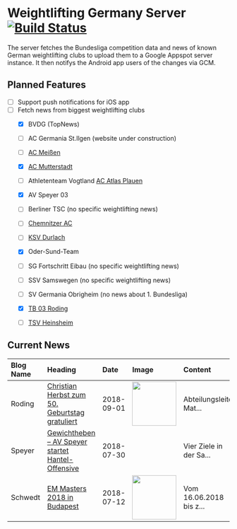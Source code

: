 # Weightlifting Germany Server [![Build Status](https://travis-ci.org/WGierke/weightlifting_germany_server.svg?branch=master)](https://travis-ci.org/WGierke/weightlifting_germany_server)

The server fetches the Bundesliga competition data and news of known German weightlifting clubs to upload them to a Google Appspot server instance.
It then notifys the Android app users of the changes via GCM.

## Planned Features
- [ ] Support push notifications for iOS app  
- [ ] Fetch news from biggest weightlifting clubs
    - [X] BVDG (TopNews)
    - [ ] AC Germania St.Ilgen (website under construction)
    - [ ] [AC Meißen](http://www.ac-meissen.de/index.php?start=1)
    - [X] [AC Mutterstadt](http://www.ac-mutterstadt.de/index.php?start=1)
    - [ ] Athletenteam Vogtland [AC Atlas Plauen](https://acatlas.wordpress.com/)
    - [X] AV Speyer 03
    - [ ] Berliner TSC (no specific weightlifting news)
    - [ ] [Chemnitzer AC](http://chemnitzer-athletenclub.de/aktuelles/news/page/1/)
    - [ ] [KSV Durlach](http://ksvdurlach.de/news?page_n54=1)
    - [X] Oder-Sund-Team
    - [ ] SG Fortschritt Eibau (no specific weightlifting news)
    - [ ] SSV Samswegen (no specific weightlifting news)
    - [ ] SV Germania Obrigheim (no news about 1. Bundesliga)
    - [X] [TB 03 Roding](http://www.tb03-gewichtheben.de/page/1/)
    - [ ] [TSV Heinsheim](http://gewichtheben.tsv-heinsheim.de/index.php?start=1)


## Current News

| Blog Name   | Heading                                                                                                                                   | Date       | Image                                                                                                                 | Content                 |
|:------------|:------------------------------------------------------------------------------------------------------------------------------------------|:-----------|:----------------------------------------------------------------------------------------------------------------------|:------------------------|
| Roding      | [Christian Herbst zum 50. Geburtstag gratuliert](https://www.tb03-gewichtheben.de/2018/09/christian-herbst-zum-50-geburtstag-gratuliert/) | 2018-09-01 | <img src='https://www.tb03-gewichtheben.de/wp-content/uploads/2018/09/IMG_5704.jpg' width='100px'/>                   | Abteilungsleiter Mat... |
| Speyer      | [Gewichtheben – AV Speyer startet Hantel-Offensive](https://www.av03-speyer.de/2018/07/gewichtheben-av-speyer-startet-hantel-offensive/)  | 2018-07-30 |                                                                                                                       | Vier Ziele in der Sa... |
| Schwedt     | [EM Masters 2018 in Budapest](http://gewichtheben.blauweiss65-schwedt.de/?p=7730)                                                         | 2018-07-12 | <img src='http://gewichtheben.blauweiss65-schwedt.de/wp-content/uploads/2018/07/IMG_1586-300x200.jpg' width='100px'/> | Vom 16.06.2018 bis z... |